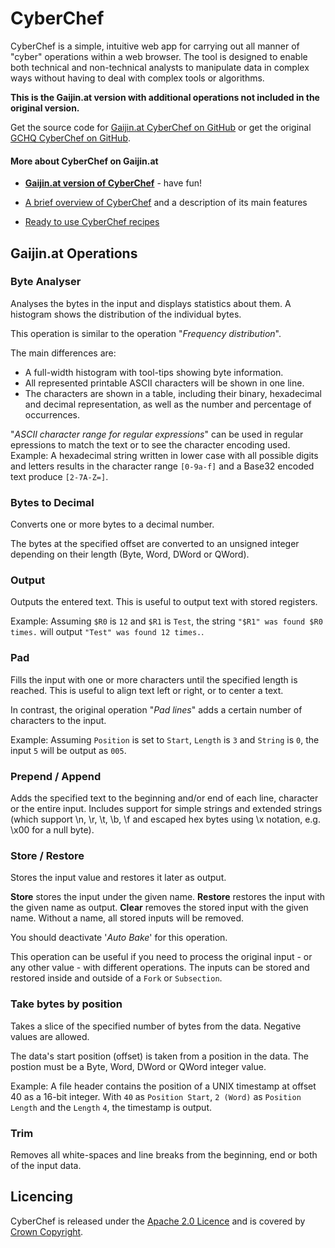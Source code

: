 # CyberChef

CyberChef is a simple, intuitive web app for carrying out all manner of "cyber" operations within a web browser. The tool is designed to enable both technical and non-technical analysts to manipulate data in complex ways without having to deal with complex tools or algorithms.

**This is the Gaijin.at version with additional operations not included in the original version.**

Get the source code for [Gaijin.at CyberChef on GitHub](https://github.com/gaijinat/CyberChef/) or get the original [GCHQ CyberChef on GitHub](https://github.com/gchq/CyberChef/).

#### More about CyberChef on Gaijin.at

- [**Gaijin.at version of CyberChef**](https://www.gaijin.at/CyberChef/) - have fun!

- [A brief overview of CyberChef](https://www.gaijin.at/en/infos/cyberchef) and a description of its main features

- [Ready to use CyberChef recipes](https://www.gaijin.at/en/infos/cyberchef-recipes)



## Gaijin.at Operations


### Byte Analyser

Analyses the bytes in the input and displays statistics about them. A histogram shows the distribution of the individual bytes.

This operation is similar to the operation "*Frequency distribution*".

The main differences are:
- A full-width histogram with tool-tips showing byte information.
- All represented printable ASCII characters will be shown in one line.
- The characters are shown in a table, including their binary, hexadecimal and decimal representation, as well as the number and percentage of occurrences.

"*ASCII character range for regular expressions*" can be used in regular epressions to match the text or to see the character encoding used. Example: A hexadecimal string written in lower case with all possible digits and letters results in the character range `[0-9a-f]` and a Base32 encoded text produce `[2-7A-Z=]`.


### Bytes to Decimal

Converts one or more bytes to a decimal number.

The bytes at the specified offset are converted to an unsigned integer depending on their length (Byte, Word, DWord or QWord).


### Output

Outputs the entered text. This is useful to output text with stored registers.

Example: Assuming `$R0` is `12` and `$R1` is `Test`, the string `"$R1" was found $R0 times.` will output `"Test" was found 12 times.`.


### Pad

Fills the input with one or more characters until the specified length is reached. This is useful to align text left or right, or to center a text.

In contrast, the original operation "*Pad lines*" adds a certain number of characters to the input.

Example: Assuming `Position` is set to `Start`, `Length` is `3` and `String` is `0`, the input `5` will be output as `005`.


### Prepend / Append

Adds the specified text to the beginning and/or end of each line, character or the entire input.
Includes support for simple strings and extended strings (which support \\n, \\r, \\t, \\b, \\f and escaped hex bytes using \\x notation, e.g. \\x00 for a null byte).


### Store / Restore

Stores the input value and restores it later as output.

**Store** stores the input under the given name.
**Restore** restores the input with the given name as output.
**Clear** removes the stored input with the given name. Without a name, all stored inputs will be removed.

You should deactivate '*Auto Bake*' for this operation.

This operation can be useful if you need to process the original input - or any other value - with different operations. The inputs can be stored and restored inside and outside of a `Fork` or `Subsection`.


### Take bytes by position

Takes a slice of the specified number of bytes from the data. Negative values are allowed.

The data's start position (offset) is taken from a position in the data. The postion must be a Byte, Word, DWord or QWord integer value.

Example: A file header contains the position of a UNIX timestamp at offset 40 as a 16-bit integer. With `40` as `Position Start`, `2 (Word)` as `Position Length` and the `Length` `4`, the timestamp is output.


### Trim

Removes all white-spaces and line breaks from the beginning, end or both of the input data.



## Licencing

CyberChef is released under the [Apache 2.0 Licence](https://www.apache.org/licenses/LICENSE-2.0) and is covered by [Crown Copyright](https://www.nationalarchives.gov.uk/information-management/re-using-public-sector-information/uk-government-licensing-framework/crown-copyright/).
